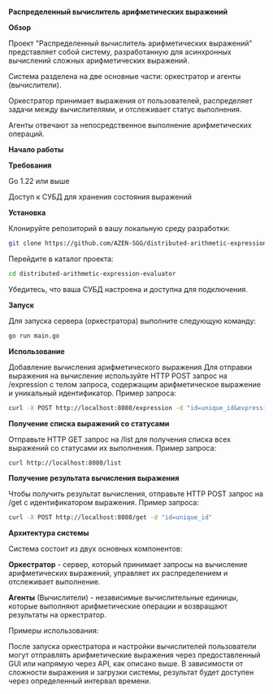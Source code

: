 **Распределенный вычислитель арифметических выражений**

**Обзор**

Проект "Распределенный вычислитель арифметических выражений" представляет собой систему, разработанную для асинхронных вычислений сложных арифметических выражений. 

Система разделена на две основные части: оркестратор и агенты (вычислители). 

Оркестратор принимает выражения от пользователей, распределяет задачи между вычислителями, и отслеживает статус выполнения. 

Агенты отвечают за непосредственное выполнение арифметических операций.

**Начало работы**

**Требования**

Go 1.22 или выше

Доступ к СУБД для хранения состояния выражений

**Установка**

Клонируйте репозиторий в вашу локальную среду разработки:

``` bash
git clone https://github.com/AZEN-SGG/distributed-arithmetic-expression-evaluator.git
```
Перейдите в каталог проекта:

``` bash
cd distributed-arithmetic-expression-evaluator
```
Убедитесь, что ваша СУБД настроена и доступна для подключения.

**Запуск**

Для запуска сервера (оркестратора) выполните следующую команду:

``` bash
go run main.go
```
**Использование**

Добавление вычисления арифметического выражения
Для отправки выражения на вычисление используйте HTTP POST запрос на /expression с телом запроса, содержащим арифметическое выражение и уникальный идентификатор. Пример запроса:

``` bash
curl -X POST http://localhost:8080/expression -d "id=unique_id&expression=2+2*2"
```
**Получение списка выражений со статусами**

Отправьте HTTP GET запрос на /list для получения списка всех выражений со статусами их выполнения. Пример запроса:

``` bash
curl http://localhost:8080/list
````
**Получение результата вычисления выражения**

Чтобы получить результат вычисления, отправьте HTTP POST запрос на /get с идентификатором выражения. Пример запроса:

``` bash
curl -X POST http://localhost:8080/get -d "id=unique_id"
```
**Архитектура системы**

Система состоит из двух основных компонентов:

**Оркестратор** - сервер, который принимает запросы на вычисление арифметических выражений, управляет их распределением и отслеживает выполнение.

**Агенты** (Вычислители) - независимые вычислительные единицы, которые выполняют арифметические операции и возвращают результаты на оркестратор.

Примеры использования:

После запуска оркестратора и настройки вычислителей пользователи могут отправлять арифметические выражения через предоставленный GUI или напрямую через API, как описано выше. 
В зависимости от сложности выражения и загрузки системы, результат будет доступен через определенный интервал времени.

